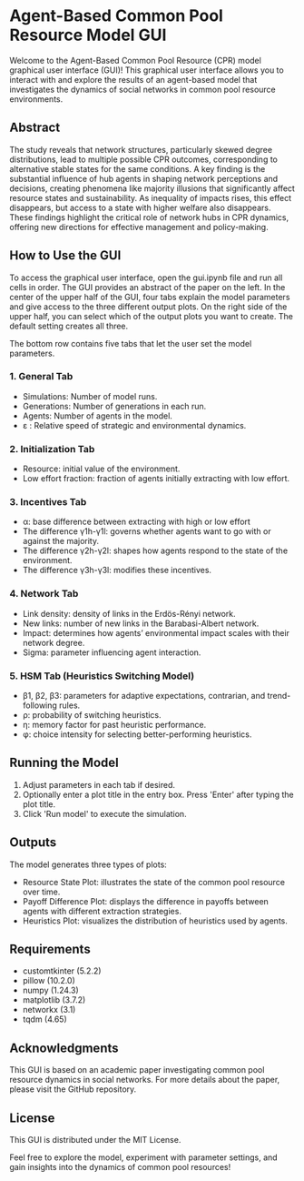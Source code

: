# Agent-Based Common Pool Resource Model GUI

Welcome to the Agent-Based Common Pool Resource (CPR) model graphical user interface (GUI)! This graphical user interface allows you to interact with and explore the results of an agent-based model that investigates the dynamics of social networks in common pool resource environments.

## Abstract

The study reveals that network structures, particularly skewed degree distributions, lead to multiple possible CPR outcomes, corresponding to alternative stable states for the same conditions. A key finding is the substantial influence of hub agents in shaping network perceptions and decisions, creating phenomena like majority illusions that significantly affect resource states and sustainability. As inequality of impacts rises, this effect disappears, but access to a state with higher welfare also disappears. These findings highlight the critical role of network hubs in CPR dynamics, offering new directions for effective management and policy-making.

## How to Use the GUI

To access the graphical user interface, open the gui.ipynb file and run all cells in order. The GUI provides an abstract of the paper on the left. In the center of the upper half of the GUI, four tabs explain the model parameters and give access to the three different output plots. On the right side of the upper half, you can select which of the output plots you want to create. The default setting creates all three. 

The bottom row contains five tabs that let the user set the model parameters. 

### 1. General Tab
-	Simulations: Number of model runs.
-	Generations: Number of generations in each run.
-	Agents: Number of agents in the model.
-	ε : Relative speed of strategic and environmental dynamics.

### 2. Initialization Tab
-	Resource: initial value of the environment.
-	Low effort fraction: fraction of agents initially extracting with low effort.

### 3. Incentives Tab
-	&alpha;: base difference between extracting with high or low effort
-	The difference &gamma;1h-&gamma;1l: governs whether agents want to go with or against the majority.
-	The difference &gamma;2h-&gamma;2l: shapes how agents respond to the state of the environment.
-	The difference &gamma;3h-&gamma;3l: modifies these incentives.

### 4. Network Tab
- Link density: density of links in the Erdös-Rényi network.
-	New links: number of new links in the Barabasi-Albert network.
-	Impact: determines how agents’ environmental impact scales with their network degree.
-	Sigma: parameter influencing agent interaction.

### 5. HSM Tab (Heuristics Switching Model)
-	&beta;1, &beta;2, &beta;3: parameters for adaptive expectations, contrarian, and trend-following rules.
-	&rho;: probability of switching heuristics.
-	&eta;: memory factor for past heuristic performance.
-	&phi;: choice intensity for selecting better-performing heuristics.

## Running the Model

1.	Adjust parameters in each tab if desired.
2.	Optionally enter a plot title in the entry box. Press 'Enter' after typing the plot title.
3.	Click 'Run model' to execute the simulation.

## Outputs

The model generates three types of plots:
-	Resource State Plot: illustrates the state of the common pool resource over time.
-	Payoff Difference Plot: displays the difference in payoffs between agents with different extraction strategies.
-	Heuristics Plot: visualizes the distribution of heuristics used by agents.

## Requirements

-	customtkinter (5.2.2)
-	pillow (10.2.0)
-	numpy (1.24.3)
-	matplotlib (3.7.2)
-	networkx (3.1)
-	tqdm (4.65)

## Acknowledgments

This GUI is based on an academic paper investigating common pool resource dynamics in social networks. For more details about the paper, please visit the GitHub repository.

## License

This GUI is distributed under the MIT License.

Feel free to explore the model, experiment with parameter settings, and gain insights into the dynamics of common pool resources!
